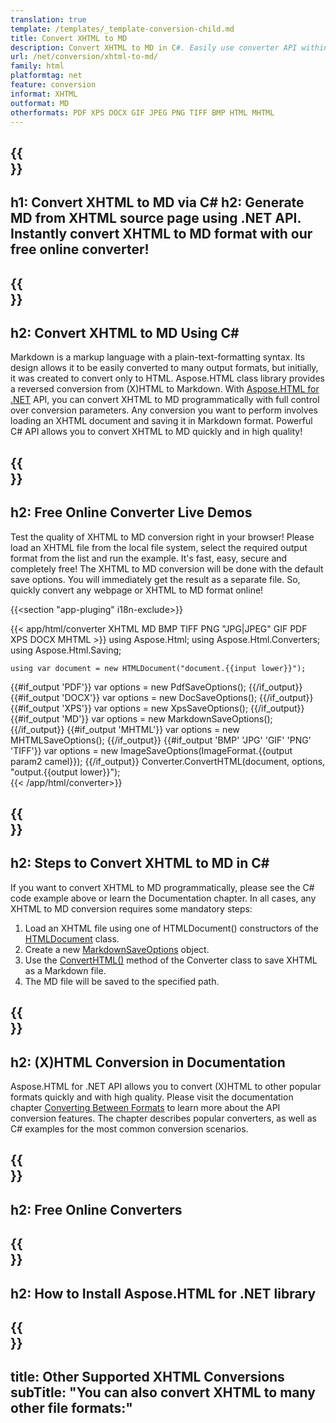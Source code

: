 ```yaml
---
translation: true
template: /templates/_template-conversion-child.md
title: Convert XHTML to MD
description: Convert XHTML to MD in C#. Easily use converter API within ASP.NET or any .NET application. Try online XHTML to MD Converter for free!
url: /net/conversion/xhtml-to-md/
family: html
platformtag: net
feature: conversion
informat: XHTML
outformat: MD
otherformats: PDF XPS DOCX GIF JPEG PNG TIFF BMP HTML MHTML 
---
```


{{<section banner>}}
---
h1: Convert XHTML to MD via C#
h2: Generate MD from XHTML source page using .NET API. Instantly convert XHTML to MD format with our free online converter!
---

{{<section overview>}}
---
h2: Convert XHTML to MD Using C#
---

Markdown is a markup language with a plain-text-formatting syntax. Its design allows it to be easily converted to many output formats, but initially, it was created to convert only to HTML. Aspose.HTML class library provides a reversed conversion from (X)HTML to Markdown. With [Aspose.HTML for .NET](https://products.aspose.com/html/net/) API, you can convert XHTML to MD programmatically with full control over conversion parameters. Any conversion you want to perform involves loading an XHTML document and saving it in Markdown format. Powerful C# API allows you to convert XHTML to MD quickly and in high quality!

{{<section demos>}}
---
h2: Free Online Converter Live Demos
---

Test the quality of XHTML to MD conversion right in your browser! Please load an XHTML file from the local file system, select the required output format from the list and run the example. It's fast, easy, secure and completely free! The XHTML to MD conversion will be done with the default save options. You will immediately get the result as a separate file. So, quickly convert any webpage or XHTML to MD format online!

{{<section "app-pluging" i18n-exclude>}}

{{< app/html/converter XHTML MD BMP TIFF PNG "JPG|JPEG" GIF PDF XPS DOCX MHTML >}}
using Aspose.Html;
using Aspose.Html.Converters;
using Aspose.Html.Saving;

    using var document = new HTMLDocument("document.{{input lower}}");
{{#if_output 'PDF'}}
    var options = new PdfSaveOptions();
{{/if_output}}
{{#if_output 'DOCX'}}
    var options = new DocSaveOptions();
{{/if_output}}
{{#if_output 'XPS'}}
    var options = new XpsSaveOptions();
{{/if_output}}
{{#if_output 'MD'}}
    var options = new MarkdownSaveOptions();
{{/if_output}}
{{#if_output 'MHTML'}}
    var options = new MHTMLSaveOptions();
{{/if_output}}
{{#if_output 'BMP' 'JPG' 'GIF' 'PNG' 'TIFF'}}
    var options = new ImageSaveOptions(ImageFormat.{{output param2 camel}});
{{/if_output}}
    Converter.ConvertHTML(document, options, "output.{{output lower}}");   
{{< /app/html/converter>}} 


{{<section steps>}}
---
h2: Steps to Convert XHTML to MD in C#
---

If you want to convert XHTML to MD programmatically, please see the C# code example above or learn the Documentation chapter. In all cases, any XHTML to MD conversion requires some mandatory steps:

1.  Load an XHTML file using one of HTMLDocument() constructors of the [HTMLDocument](https://apireference.aspose.com/html/net/aspose.html/htmldocument) class.
1.  Create a new [MarkdownSaveOptions](https://apireference.aspose.com/html/net/aspose.html.saving/markdownsaveoptions) object. 
1.  Use the [ConvertHTML()](https://apireference.aspose.com/html/net/aspose.html.converters/converter/converthtml/) method of the Converter class to save XHTML as a Markdown file.
1.  The MD file will be saved to the specified path.


{{<section documentation>}}
---
h2: (X)HTML Conversion in Documentation
---

Aspose.HTML for .NET API allows you to convert (X)HTML to other popular formats quickly and with high quality. Please visit the documentation chapter <a href="https://docs.aspose.com/html/net/converting-between-formats/" target="_blank">Converting Between Formats</a> to learn more about the API conversion features. The chapter describes popular converters, as well as C# examples for the most common conversion scenarios.

{{<section online-converters>}}
---
h2: Free Online Converters
---

{{<section get-started>}}
---
h2: How to Install Aspose.HTML for .NET library
---

{{<section other-conversions>}}
---
title: Other Supported XHTML Conversions
subTitle: "You can also convert XHTML to many other file formats:"
---
